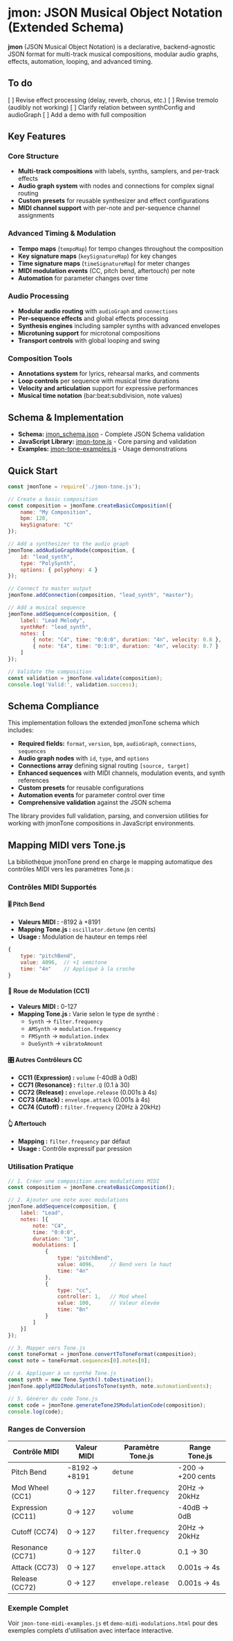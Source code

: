 # jmon: JSON Musical Object Notation (Extended Schema)

**jmon** (JSON Musical Object Notation) is a declarative, backend-agnostic JSON format for multi-track musical compositions, modular audio graphs, effects, automation, looping, and advanced timing.

## To do

[ ] Revise effect processing (delay, reverb, chorus, etc.)
[ ] Revise tremolo (audibly not working)
[ ] Clarify relation between synthConfig and audioGraph
[ ] Add a demo with full composition

## Key Features

### Core Structure
- **Multi-track compositions** with labels, synths, samplers, and per-track effects
- **Audio graph system** with nodes and connections for complex signal routing
- **Custom presets** for reusable synthesizer and effect configurations
- **MIDI channel support** with per-note and per-sequence channel assignments

### Advanced Timing & Modulation
- **Tempo maps** (`tempoMap`) for tempo changes throughout the composition
- **Key signature maps** (`keySignatureMap`) for key changes
- **Time signature maps** (`timeSignatureMap`) for meter changes
- **MIDI modulation events** (CC, pitch bend, aftertouch) per note
- **Automation** for parameter changes over time

### Audio Processing
- **Modular audio routing** with `audioGraph` and `connections`
- **Per-sequence effects** and global effects processing
- **Synthesis engines** including sampler synths with advanced envelopes
- **Microtuning support** for microtonal compositions
- **Transport controls** with global looping and swing

### Composition Tools
- **Annotations system** for lyrics, rehearsal marks, and comments
- **Loop controls** per sequence with musical time durations
- **Velocity and articulation** support for expressive performances
- **Musical time notation** (bar:beat:subdivision, note values)

## Schema & Implementation

- **Schema:** [jmon_schema.json](jmon_schema.json) - Complete JSON Schema validation
- **JavaScript Library:** [jmon-tone.js](jmon-tone.js) - Core parsing and validation
- **Examples:** [jmon-tone-examples.js](jmon-tone-examples.js) - Usage demonstrations

## Quick Start

```javascript
const jmonTone = require('./jmon-tone.js');

// Create a basic composition
const composition = jmonTone.createBasicComposition({
    name: "My Composition",
    bpm: 120,
    keySignature: "C"
});

// Add a synthesizer to the audio graph
jmonTone.addAudioGraphNode(composition, {
    id: "lead_synth",
    type: "PolySynth",
    options: { polyphony: 4 }
});

// Connect to master output
jmonTone.addConnection(composition, "lead_synth", "master");

// Add a musical sequence
jmonTone.addSequence(composition, {
    label: "Lead Melody",
    synthRef: "lead_synth",
    notes: [
        { note: "C4", time: "0:0:0", duration: "4n", velocity: 0.8 },
        { note: "E4", time: "0:1:0", duration: "4n", velocity: 0.7 }
    ]
});

// Validate the composition
const validation = jmonTone.validate(composition);
console.log('Valid:', validation.success);
```

## Schema Compliance

This implementation follows the extended jmonTone schema which includes:

- **Required fields:** `format`, `version`, `bpm`, `audioGraph`, `connections`, `sequences`
- **Audio graph nodes** with `id`, `type`, and `options`
- **Connections array** defining signal routing `[source, target]`
- **Enhanced sequences** with MIDI channels, modulation events, and synth references
- **Custom presets** for reusable configurations
- **Automation events** for parameter control over time
- **Comprehensive validation** against the JSON schema

The library provides full validation, parsing, and conversion utilities for working with jmonTone compositions in JavaScript environments.

## Mapping MIDI vers Tone.js

La bibliothèque jmonTone prend en charge le mapping automatique des contrôles MIDI vers les paramètres Tone.js :

### Contrôles MIDI Supportés

#### 🎚️ **Pitch Bend**
- **Valeurs MIDI :** -8192 à +8191
- **Mapping Tone.js :** `oscillator.detune` (en cents)
- **Usage :** Modulation de hauteur en temps réel

```javascript
{
    type: "pitchBend",
    value: 4096,  // +1 semitone
    time: "4n"    // Appliqué à la croche
}
```

#### 🎡 **Roue de Modulation (CC1)**
- **Valeurs MIDI :** 0-127
- **Mapping Tone.js :** Varie selon le type de synthé :
  - `Synth` → `filter.frequency`
  - `AMSynth` → `modulation.frequency`
  - `FMSynth` → `modulation.index`
  - `DuoSynth` → `vibratoAmount`

#### 🎛️ **Autres Contrôleurs CC**
- **CC11 (Expression) :** `volume` (-40dB à 0dB)
- **CC71 (Resonance) :** `filter.Q` (0.1 à 30)
- **CC72 (Release) :** `envelope.release` (0.001s à 4s)
- **CC73 (Attack) :** `envelope.attack` (0.001s à 4s)
- **CC74 (Cutoff) :** `filter.frequency` (20Hz à 20kHz)

#### 👆 **Aftertouch**
- **Mapping :** `filter.frequency` par défaut
- **Usage :** Contrôle expressif par pression

### Utilisation Pratique

```javascript
// 1. Créer une composition avec modulations MIDI
const composition = jmonTone.createBasicComposition();

// 2. Ajouter une note avec modulations
jmonTone.addSequence(composition, {
    label: "Lead",
    notes: [{
        note: "C4",
        time: "0:0:0",
        duration: "1n",
        modulations: [
            {
                type: "pitchBend",
                value: 4096,     // Bend vers le haut
                time: "4n"
            },
            {
                type: "cc",
                controller: 1,   // Mod wheel
                value: 100,      // Valeur élevée
                time: "8n"
            }
        ]
    }]
});

// 3. Mapper vers Tone.js
const toneFormat = jmonTone.convertToToneFormat(composition);
const note = toneFormat.sequences[0].notes[0];

// 4. Appliquer à un synthé Tone.js
const synth = new Tone.Synth().toDestination();
jmonTone.applyMIDIModulationsToTone(synth, note.automationEvents);

// 5. Générer du code Tone.js
const code = jmonTone.generateToneJSModulationCode(composition);
console.log(code);
```

### Ranges de Conversion

| Contrôle MIDI | Valeur MIDI | Paramètre Tone.js | Range Tone.js |
|---------------|-------------|-------------------|---------------|
| Pitch Bend | -8192 → +8191 | `detune` | -200 → +200 cents |
| Mod Wheel (CC1) | 0 → 127 | `filter.frequency` | 20Hz → 20kHz |
| Expression (CC11) | 0 → 127 | `volume` | -40dB → 0dB |
| Cutoff (CC74) | 0 → 127 | `filter.frequency` | 20Hz → 20kHz |
| Resonance (CC71) | 0 → 127 | `filter.Q` | 0.1 → 30 |
| Attack (CC73) | 0 → 127 | `envelope.attack` | 0.001s → 4s |
| Release (CC72) | 0 → 127 | `envelope.release` | 0.001s → 4s |

### Exemple Complet

Voir `jmon-tone-midi-examples.js` et `demo-midi-modulations.html` pour des exemples complets d'utilisation avec interface interactive.
